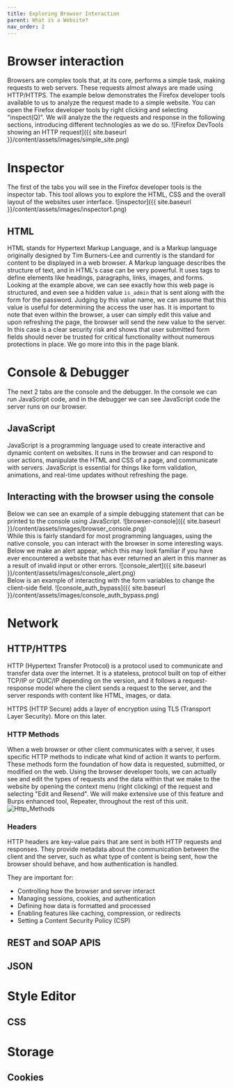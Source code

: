```yaml
---
title: Exploring Browser Interaction
parent: What is a Website?
nav_order: 2
---
```

# Browser interaction
Browsers are complex tools that, at its core, performs a simple task, making requests to web servers. These requests almost always are made using HTTP/HTTPS. The example below demonstrates the Firefox developer tools available to us to analyze the request made to a simple website. You can open the Firefox developer tools by right clicking and selecting "inspect(Q)". We will analyze the the requests and response in the following sections, introducing different technologies as we do so.
![Firefox DevTools showing an HTTP request]({{ site.baseurl }}/content/assets/images/simple_site.png)
# Inspector
The first of the tabs you will see in the Firefox developer tools is the inspector tab. This tool allows you to explore the HTML, CSS and the overall layout of the websites user interface. 
![inspector]({{ site.baseurl }}/content/assets/images/inspector1.png)
## HTML
HTML stands for Hypertext Markup Language, and is a Markup language originally designed by Tim Burners-Lee and currently is the standard for content to be displayed in a web browser. A Markup language describes the structure of text, and in HTML's case can be very powerful. It uses tags to define elements like headings, paragraphs, links, images, and forms. Looking at the example above, we can see exactly how this web page is structured, and even see a hidden value ```is_admin``` that is sent along with the form for the password. Judging by this value name, we can assume that this value is useful for determining the access the user has. It is important to note that even within the browser, a user can simply edit this value and upon refreshing the page, the browser will send the new value to the server. In this case is a clear security risk and shows that user submitted form fields should never be trusted for critical functionality without numerous protections in place. We go more into this in the page blank.
# Console & Debugger
The next 2 tabs are the console and the debugger. In the console we can run JavaScript code, and in the debugger we can see JavaScript code the server runs on our browser. 
## JavaScript
JavaScript is a programming language used to create interactive and dynamic content on websites. It runs in the browser and can respond to user actions, manipulate the HTML and CSS of a page, and communicate with servers. JavaScript is essential for things like form validation, animations, and real-time updates without refreshing the page.
## Interacting with the browser using the console
Below we can see an example of a simple debugging statement that can be printed to the console using JavaScript.
![browser-console]({{ site.baseurl }}/content/assets/images/browser_console.png)  
While this is fairly standard for most programming languages, using the native console, you can interact with the browser in some interesting ways. Below we make an alert appear, which this may look familiar if you have ever encountered a website that has ever returned an alert in this manner as a result of invalid input or other errors.
![console_alert]({{ site.baseurl }}/content/assets/images/console_alert.png)  
Below is an example of interacting with the form variables to change the client-side field.
![console_auth_bypass]({{ site.baseurl }}/content/assets/images/console_auth_bypass.png)  

# Network

## HTTP/HTTPS
HTTP (Hypertext Transfer Protocol) is a protocol used to communicate and transfer data over the internet. It is a stateless, protocol built on top of either TCP/IP or QUIC/IP depending on the version, and it follows a request-response model where the client sends a request to the server, and the server responds with content like HTML, images, or data.

HTTPS (HTTP Secure) adds a layer of encryption using TLS (Transport Layer Security). More on this later.

### HTTP Methods
When a web browser or other client communicates with a server, it uses specific HTTP methods to indicate what kind of action it wants to perform. These methods form the foundation of how data is requested, submitted, or modified on the web. Using the browser developer tools, we can actually see and edit the types of requests and the data within that we make to the website by opening the context menu (right clicking) of the request and selecting "Edit and Resend". We will make extensive use of this feature and Burps enhanced tool, Repeater, throughout the rest of this unit. 
![Http_Methods]({{site.baseurl}}/content/assets/images/HTTP_Methods.png)

### Headers
HTTP headers are key-value pairs that are sent in both HTTP requests and responses. They provide metadata about the communication between the client and the server, such as what type of content is being sent, how the browser should behave, and how authentication is handled.

They are important for:
- Controlling how the browser and server interact
- Managing sessions, cookies, and authentication
- Defining how data is formatted and processed
- Enabling features like caching, compression, or redirects
- Setting a Content Security Policy (CSP)

## REST and SOAP APIS

## JSON

# Style Editor

## CSS

# Storage

## Cookies

